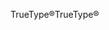 <span data-ttu-id="3af97-101">TrueType®</span><span class="sxs-lookup"><span data-stu-id="3af97-101">TrueType®</span></span>